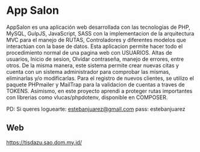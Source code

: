 # App Salon
AppSalon es una aplicación web desarrollada con las tecnologías de PHP, MySQL, GulpJS, JavaScript, SASS con la implementacion de la arquitectura MVC para el manejo de RUTAS, Controladores y diferentes modelos que interactúan con la base de datos. Esta aplicacion permite hacer todo el procedimiento normal de una pagina web con USUARIOS. Altas de usuarios, Inicio de sesion, Olvidar contraseña, manejo de errores, entre otros. De la misma manera, este sistema permite crear nuevas citas y cuenta con un sistema administrador para comprobar las mismas, eliminarlas y/o modificarlas. Para el registro de nuevos clientes, se utilizo el paquete PHPmailer y MailTrap para la validacion de cuentas a traves de TOKENS. Asimismo, en este proyecto aprendi a proteger rutas importantes con librerias como vlucas/phpdotenv, disponible en COMPOSER.

PD: Si queres loguearte: estebanjuarez@gmail.com
pass: estebanjuarez
## Web
https://tisdazu.sao.dom.my.id/
